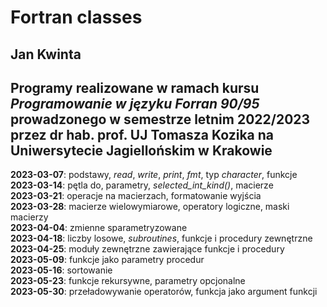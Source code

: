 Fortran classes
===============
Jan Kwinta
----------
Programy realizowane w ramach kursu *Programowanie w języku Forran 90/95* prowadzonego w semestrze letnim 2022/2023 przez dr hab. prof. UJ Tomasza Kozika na Uniwersytecie Jagiellońskim w Krakowie
----------
**2023-03-07**: podstawy, *read*, *write*, *print*, *fmt*, typ *character*, funkcje  
**2023-03-14**: pętla do, parametry, *selected_int_kind()*, macierze  
**2023-03-21**: operacje na macierzach, formatowanie wyjścia  
**2023-03-28**: macierze wielowymiarowe, operatory logiczne, maski macierzy  
**2023-04-04**: zmienne sparametryzowane  
**2023-04-18**: liczby losowe, *subroutines*, funkcje i procedury zewnętrzne  
**2023-04-25**: moduły zewnętrzne zawierające funkcje i procedury  
**2023-05-09**: funkcje jako parametry procedur  
**2023-05-16**: sortowanie  
**2023-05-23**: funkcje rekursywne, parametry opcjonalne  
**2023-05-30**: przeładowywanie operatorów, funkcja jako argument funkcji  
